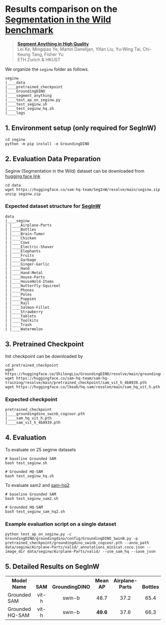 # Results comparison on the [Segmentation in the Wild benchmark](https://eval.ai/web/challenges/challenge-page/1931/overview?ref=blog.roboflow.com)

> [**Segment Anything in High Quality**](https://arxiv.org/abs/2306.01567)           
> Lei Ke, Mingqiao Ye, Martin Danelljan, Yifan Liu, Yu-Wing Tai, Chi-Keung Tang, Fisher Yu \
> ETH Zurich & HKUST 

We organize the `seginw` folder as follows.
```
seginw
|____data
|____pretrained_checkpoint
|____GroundingDINO
|____segment_anything
|____test_ap_on_seginw.py
|____test_seginw.sh
|____test_seginw_hq.sh
|____logs
```

## 1. Environment setup (only required for SegInW)
```
cd seginw
python -m pip install -e GroundingDINO
```

## 2. Evaluation Data Preparation

Seginw (Segmentation in the Wild) dataset can be downloaded from [hugging face link](https://huggingface.co/sam-hq-team/SegInW/resolve/main/seginw.zip)
```
cd data
wget https://huggingface.co/sam-hq-team/SegInW/resolve/main/seginw.zip
unzip seginw.zip
```

### Expected dataset structure for [SegInW](https://eval.ai/web/challenges/challenge-page/1931/overview?ref=blog.roboflow.com)

```
data
|____seginw
| |____Airplane-Parts
| |____Bottles
| |____Brain-Tumor
| |____Chicken
| |____Cows
| |____Electric-Shaver
| |____Elephants
| |____Fruits
| |____Garbage
| |____Ginger-Garlic
| |____Hand
| |____Hand-Metal
| |____House-Parts
| |____HouseHold-Items
| |____Nutterfly-Squireel
| |____Phones
| |____Poles
| |____Puppies
| |____Rail
| |____Salmon-Fillet
| |____Strawberry
| |____Tablets
| |____Toolkits
| |____Trash
| |____Watermelon
```

## 3. Pretrained Checkpoint
Init checkpoint can be downloaded by

```
cd pretrained_checkpoint
wget https://huggingface.co/ShilongLiu/GroundingDINO/resolve/main/groundingdino_swinb_cogcoor.pth
wget https://huggingface.co/sam-hq-team/sam-hq-training/resolve/main/pretrained_checkpoint/sam_vit_h_4b8939.pth
wget https://huggingface.co/lkeab/hq-sam/resolve/main/sam_hq_vit_h.pth
```

### Expected checkpoint

```
pretrained_checkpoint
|____groundingdino_swinb_cogcoor.pth
|____sam_hq_vit_h.pth
|____sam_vit_h_4b8939.pth
```


## 4. Evaluation
To evaluate on 25 seginw datasets

```
# baseline Grounded SAM
bash test_seginw.sh

# Grounded HQ-SAM
bash test_seginw_hq.sh
```

To evaluate sam2 and [sam-hq2](../sam-hq2/README.md)
```
# baseline Grounded SAM
bash test_seginw_sam2.sh

# Grounded HQ-SAM
bash test_seginw_sam_hq2.sh
```

### Example evaluation script on a single dataset
```
python test_ap_on_seginw.py -c GroundingDINO/groundingdino/config/GroundingDINO_SwinB.py -p pretrained_checkpoint/groundingdino_swinb_cogcoor.pth --anno_path data/seginw/Airplane-Parts/valid/_annotations_min1cat.coco.json --image_dir data/seginw/Airplane-Parts/valid/ --use_sam_hq --save_json

```



## 5. Detailed Results on SegInW

<table><tbody>
<!-- START TABLE -->
<!-- TABLE HEADER -->
<th valign="bottom">Model Name</th>
<th valign="bottom">SAM</th>
<th valign="bottom">GroundingDINO</th>
<th valign="bottom">Mean AP</th>
<th valign="bottom">Airplane-Parts</th>
<th valign="bottom">Bottles</th>
<th valign="bottom">Brain-Tumor</th>
<th valign="bottom">Chicken</th>
<th valign="bottom">Cows</th>
<th valign="bottom">Electric-Shaver</th>
<th valign="bottom">Elephants</th>
<th valign="bottom">Fruits</th>
<th valign="bottom">Garbage</th>
<th valign="bottom">Ginger-Garlic</th>
<th valign="bottom">Hand-Metal</th>
<th valign="bottom">Hand</th>
<th valign="bottom">House-Parts</th>
<th valign="bottom">HouseHold-Items</th>
<th valign="bottom">Nutterfly-Squireel</th>
<th valign="bottom">Phones</th>
<th valign="bottom">Poles</th>
<th valign="bottom">Puppies</th>
<th valign="bottom">Rail</th>
<th valign="bottom">Salmon-Fillet</th>
<th valign="bottom">Strawberry</th>
<th valign="bottom">Tablets</th>
<th valign="bottom">Toolkits</th>
<th valign="bottom">Trash</th>
<th valign="bottom">Watermelon</th>
<!-- TABLE BODY -->
<!-- ROW: maskformer2_R50_bs16_50ep -->
 <tr><td align="left">Grounded SAM</td>
<td align="center">vit-h</td>
<td align="center">swin-b</td>
<td align="center">48.7</td>
<td align="center">37.2</td>
<td align="center">65.4</td>
<td align="center">11.9</td>
<td align="center">84.5</td>
<td align="center">47.5</td>
<td align="center">71.7</td>
<td align="center">77.9</td>
<td align="center">82.3</td>
<td align="center">24.0</td>
<td align="center">45.8</td>
<td align="center">81.2</td>
<td align="center">70.0</td>
<td align="center">8.4</td>
<td align="center">60.1</td>
<td align="center">71.3</td>
<td align="center">35.4</td>
<td align="center">23.3</td>
<td align="center">50.1</td>
<td align="center">8.7</td>
<td align="center">32.9</td>
<td align="center">83.5</td>
<td align="center">29.8</td>
<td align="center">20.8</td>
<td align="center">30.0</td>
<td align="center">64.2</td>
</tr>
<!-- ROW: maskformer2_R101_bs16_50ep -->
 <tr><td align="left">Grounded HQ-SAM</td>
<td align="center">vit-h</td>
<td align="center">swin-b</td>
<td align="center"><b>49.6</b></td>
<td align="center">37.6</td>
<td align="center">66.3</td>
<td align="center">12.0</td>
<td align="center">84.5</td>
<td align="center">47.8</td>
<td align="center">72.1</td>
<td align="center">77.5</td>
<td align="center">82.3</td>
<td align="center">25.0</td>
<td align="center">45.6</td>
<td align="center">81.2</td>
<td align="center">74.8</td>
<td align="center">8.5</td>
<td align="center">60.1</td>
<td align="center">77.1</td>
<td align="center">35.3</td>
<td align="center">20.1</td>
<td align="center">50.1</td>
<td align="center">7.7</td>
<td align="center">42.2</td>
<td align="center">85.6</td>
<td align="center">29.7</td>
<td align="center">21.8</td>
<td align="center">30.0</td>
<td align="center">65.6</td>

</tr>
<!-- ROW: maskformer2_swin_base_IN21k_384_bs16_50ep -->
</tbody></table>